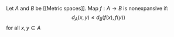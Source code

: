 Let $A$ and $B$ be [[Metric spaces]]. 
Map $f:A\to B$ is nonexpansive if:
$$
d_{A}(x,y)\leq d_{B}(f(x), f(y))
$$
for all $x,y\in A$